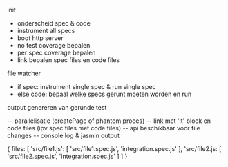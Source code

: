 init
 - onderscheid spec & code
 - instrument all specs
 - boot http server
 - no test coverage bepalen
 - per spec coverage bepalen
 - link bepalen spec files en code files

file watcher
 - if spec: instrument single spec & run single spec
 - else code: bepaal welke specs gerunt moeten worden en run

output genereren van gerunde test


-- parallelisatie (createPage of phantom proces)
-- link met 'it' block en code files (ipv spec files met code files)
-- api beschikbaar voor file changes
-- console.log & jasmin output




{
files: [
 'src/file1.js': [
    'src/file1.spec.js',
    'integration.spec.js'
 ],
 'src/file2.js: [
    'src/file2.spec.js',
    'integration.spec.js'
 ]
]
}